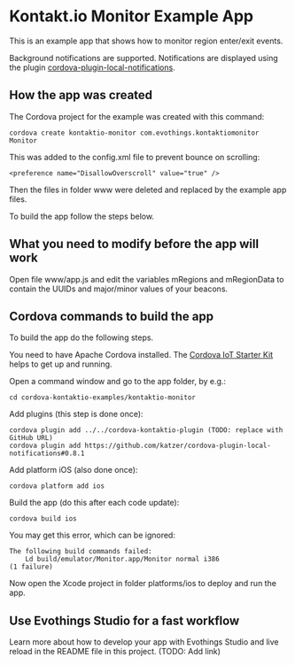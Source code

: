 # Kontakt.io Monitor Example App

This is an example app that shows how to monitor region enter/exit events.

Background notifications are supported. Notifications are displayed using the plugin [cordova-plugin-local-notifications](https://github.com/katzer/cordova-plugin-local-notifications).

## How the app was created

The Cordova project for the example was created with this command:

    cordova create kontaktio-monitor com.evothings.kontaktiomonitor Monitor

This was added to the config.xml file to prevent bounce on scrolling:

    <preference name="DisallowOverscroll" value="true" />

Then the files in folder www were deleted and replaced by the example app files.

To build the app follow the steps below.

## What you need to modify before the app will work

Open file www/app.js and edit the variables mRegions and mRegionData to contain the UUIDs and major/minor values of your beacons.

## Cordova commands to build the app

To build the app do the following steps.

You need to have Apache Cordova installed. The [Cordova IoT Starter Kit](http://evothings.com/cordova-starter-kit/) helps to get up and running.

Open a command window and go to the app folder, by e.g.:

    cd cordova-kontaktio-examples/kontaktio-monitor

Add plugins (this step is done once):

    cordova plugin add ../../cordova-kontaktio-plugin (TODO: replace with GitHub URL)
    cordova plugin add https://github.com/katzer/cordova-plugin-local-notifications#0.8.1

Add platform iOS (also done once):

    cordova platform add ios

Build the app (do this after each code update):

    cordova build ios

You may get this error, which can be ignored:

    The following build commands failed:
	    Ld build/emulator/Monitor.app/Monitor normal i386
    (1 failure)

Now open the Xcode project in folder platforms/ios to deploy and run the app.

## Use Evothings Studio for a fast workflow

Learn more about how to develop your app with Evothings Studio and live reload in the README file in this project. (TODO: Add link)



